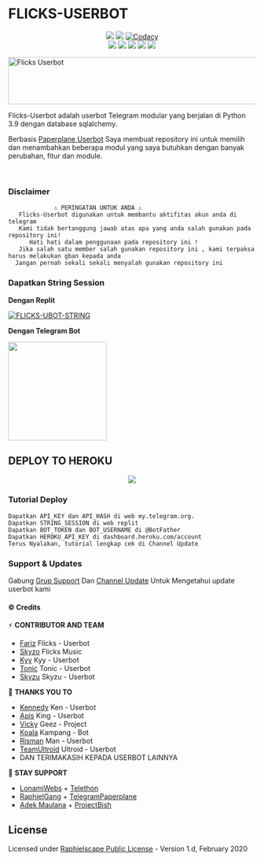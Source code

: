 #         FLICKS-USERBOT​    

</p>
<p align="center">
    <a href="https://www.python.org/" alt="made-with-python"> <img src="https://img.shields.io/badge/Made%20with-Python-black.svg?style=flat-square&logo=python&logoColor=blue&color=red" /></a>
    <a href="https://github.com/fjgaming212/Flicks-Userbot/graphs/commit-activity" alt="Maintenance"> <img src="https://img.shields.io/badge/Maintained%3F-yes-red.svg?style=flat-square" /></a>
    <a href="https://app.codacy.com/gh/fjgaming212/Flicks-Userbot/dashboard"> <img src="https://img.shields.io/codacy/grade/a723cb464d5a4d25be3152b5d71de82d?color=red&logo=codacy&style=flat-square" alt="Codacy" /></a><br>
    <a href="https://github.com/fjgaming212/Flicks-Userbot"> <img src="https://img.shields.io/github/repo-size/fjgaming212/Flicks-Userbot?color=red&logo=github&logoColor=blue&style=flat-square" /></a>
    <a href="https://github.com/fjgaming212/Flicks-Userbot/commits/main"> <img src="https://img.shields.io/github/last-commit/fjgaming212/Flicks-Userbot?color=red&logo=github&logoColor=blue&style=flat-square" /></a>
    <a href="https://github.com/fjgaming212/Flicks-Userbot/issues"> <img src="https://img.shields.io/github/issues/fjgaming212/Flicks-Userbot?color=red&logo=github&logoColor=blue&style=flat-square" /></a>
    <a href="https://github.com/fjgaming212/Flicks-Userbot/fork"> <img src="https://img.shields.io/github/forks/fjgaming212/Flicks-Userbot?color=red&logo=github&logoColor=blue&style=flat-square" /></a>  
    <a href="https://github.com/fjgaming212/Flicks-Userbot/network/members"> <img src="https://img.shields.io/github/stars/fjgaming212/Flicks-Userbot?color=red&logo=github&logoColor=blue&style=flat-square" /></a>  
</p>

<a href="https://cooltext.com"><img src="https://telegra.ph/file/84c027f1ff17aa145a642.mp4" width="802" height="96" alt="Flicks Userbot" /></a>


Flicks-Userbot adalah userbot Telegram modular yang berjalan di Python 3.9 dengan database sqlalchemy.

Berbasis [Paperplane Userbot](https://github.com/RaphielGang/Telegram-Paperplane) Saya membuat repository ini untuk memilih dan menambahkan beberapa modul yang saya butuhkan dengan banyak perubahan, fitur dan module.

    
<p align="center">&nbsp;</p>

### Disclaimer 
```
             ⚠️ PERINGATAN UNTUK ANDA ⚠️ ️
   Flicks-Userbot digunakan untuk membantu aktifitas akun anda di telegram
   Kami tidak bertanggung jawab atas apa yang anda salah gunakan pada repository ini!
      Hati hati dalam penggunaan pada repository ini !
   Jika salah satu member salah gunakan repository ini , kami terpaksa harus melakukan gban kepada anda 
  Jangan pernah sekali sekali menyalah gunakan repository ini
```


### Dapatkan String Session

**Dengan Replit**

[![FLICKS-UBOT-STRING](https://img.shields.io/badge/run-string__session.py-blue?style=for-the-badge&logo=repl.it)](https://replit.com/@fjgaming212/StringSession#main.py)

**Dengan Telegram Bot**
<p><a href="https://t.me/StringSessionFlicksbot"><img src="https://img.shields.io/badge/TG%20String%20Gen%20Bot-blueviolet?style=for-the-badge&logo=appveyor" width="200""/></a></p>


## DEPLOY TO HEROKU 
<p align="center"><a href="https://heroku.com/deploy?template=https://github.com/farizjs/friendly-guacamole"> <img src="https://www.herokucdn.com/deploy/button.svg" /></a></p>

### Tutorial Deploy
```
Dapatkan API_KEY dan API_HASH di web my.telegram.org.
Dapatkan STRING_SESSION di web replit
Dapatkan BOT_TOKEN dan BOT_USERNAME di @BotFather
Dapatkan HEROKU_API_KEY di dashboard.heroku.com/account
Terus Nyalakan, tutorial lengkap cek di Channel Update
```


### Support & Updates 
Gabung [Grup Support](https://t.me/FlicksSupport) Dan [Channel Update](https://t.me/InfoFlicksUserbot) Untuk Mengetahui update userbot kami


####  <b>© Credits</b></summary>

⚡ **CONTRIBUTOR AND TEAM**
*   [Fariz](https://github.com/fjgaming212/Flicks-Userbot)    Flicks - Userbot
*   [Skyzo](https://github.com/ridho17-ind/XBot-Music)     Flicks Music
*   [Kyy](http://github.com/muhammadrizky16/Kyy-Userbot)    Kyy - Userbot
*   [Tonic](http://github.com/Tonic990/Tonic-User)    Tonic - Userbot
*   [Skyzu](https://github.com/Skyzu/Skyzu-Userbot)     Skyzu - Userbot

🔰 **THANKS YOU TO**
*   [Kennedy](https://github.com/KennedyProject/KEN-UBOT)    Ken - Userbot
*   [Apis](https://github.com/apisuserbot/King-Userbot)     King - Userbot
*   [Vicky](https://github.com/Vckyou/Geez-Project)    Geez - Project 
*   [Koala](https://github.com/ManusiaRakitan/Kampang-Bot)    Kampang - Bot
*   [Risman](https://github.com/mrismanaziz/Man-Userbot)   Man - Userbot
*   [TeamUltroid](https://github.com/TeamUltroid/Ultroid) Ultroid - Userbot
*   DAN TERIMAKASIH KEPADA USERBOT LAINNYA

🚀 **STAY SUPPORT**

*   [LonamiWebs](https://github.com/LonamiWebs/) + [Telethon](https://github.com/LonamiWebs/Telethon)
*   [RaphielGang](https://github.com/RaphielGang) + [TelegramPaperplane](https://github.com/RaphielGang/Telegram-Paperplane)
*   [Adek Maulana](https://github.com/adekmaulana) + [ProjectBish](https://github.com/adekmaulana/ProjectBish)

## License
Licensed under [Raphielscape Public License](https://github.com/farizjs/Flicks-Userbot/blob/Flicks-Userbot/LICENSE) - Version 1.d, February 2020
